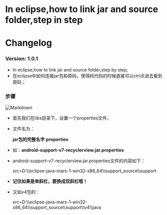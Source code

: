 # In eclipse,how to link jar and source folder,step in step

# Changelog 
 
### Version: 1.0.1

  * In eclipse,how to link jar and source folder,step by step;
  * 在eclipse中如何连接jar包和原码，使得码代码的时候直接可以ctrl点进去看到原码；

### 步骤

![Markdown](https://github.com/halohoop/Halohoop_Code_Schools/tree/android_notes/pics/03aafd9c-3e55-43d9-b442-7bd48a059450.png)


  * 首先我们在libs目录下，设置一个properties文件，
  * 文件名为：

    **jar包的完整名字.properties**

  * 如：**android-support-v7-recyclerview.jar.properties**
  * android-support-v7-recyclerview.jar.properties文件的内容如下：

    src=D:\\\eclipse-java-mars-1-win32-x86_64\\\support_source\\\support 

	
  * **记住如果是单斜杠，要换成双斜杠哦！**


  * 又如v4包的：

    src=D:\\\eclipse-java-mars-1-win32-x86_64\\\support_source\\\support\\\v4\\\java 

